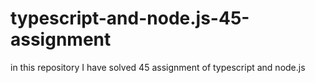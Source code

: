 # typescript-and-node.js-45-assignment
in this repository I have solved 45 assignment of typescript and node.js
